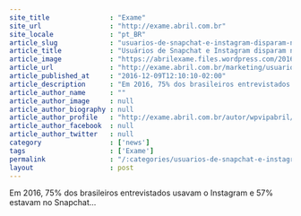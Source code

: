 ```yaml
---
site_title               : "Exame"
site_url                 : "http://exame.abril.com.br"
site_locale              : "pt_BR"
article_slug             : "usuarios-de-snapchat-e-instagram-disparam-no-brasil"
article_title            : "Usuários de Snapchat e Instagram disparam no Brasil"
article_image            : "https://abrilexame.files.wordpress.com/2016/09/size_960_16_9_instagram96.jpg?quality=70&strip=all&w=960"
article_url              : "http://exame.abril.com.br/marketing/usuarios-de-snapchat-e-instagram-disparam-no-brasil/"
article_published_at     : "2016-12-09T12:10:10-02:00"
article_description      : "Em 2016, 75% dos brasileiros entrevistados usavam o Instagram e 57% estavam no Snapchat..."
article_author_name      : ""
article_author_image     : null
article_author_biography : null
article_author_profile   : "http://exame.abril.com.br/autor/wpvipabril/"
article_author_facebook  : null
article_author_twitter   : null
category                 : ['news']
tags                     : ['Exame']
permalink                : "/:categories/usuarios-de-snapchat-e-instagram-disparam-no-brasil/"
layout                   : post
---
```


Em 2016, 75% dos brasileiros entrevistados usavam o Instagram e 57% estavam no Snapchat...

